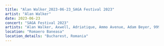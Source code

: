 ```yaml
---
title: "Alan Walker_2023-06-23_SAGA Festival 2023"
artist: "Alan Walker"
date: 2023-06-23
concert: "SAGA Festival 2023"
artists: "Alan Walker, Axwell, Adriatique, Ammo Avenue, Adam Beyer, 999999999, Above & Beyond, Bruno Furlan"
location: "Romaero Baneasa"
location_details: "Bucharest, Romania"
---
```

